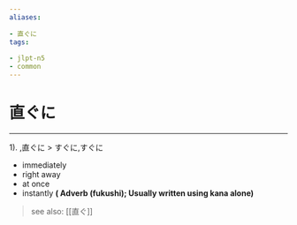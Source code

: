 ```yaml
---
aliases:
    
- 直ぐに
tags:
    
- jlpt-n5
- common
---
```


# 直ぐに
---
1).
,直ぐに > すぐに,すぐに

- immediately
- right away
- at once
- instantly
**( Adverb (fukushi); Usually written using kana alone)**
> see also:  [[直ぐ]]
            